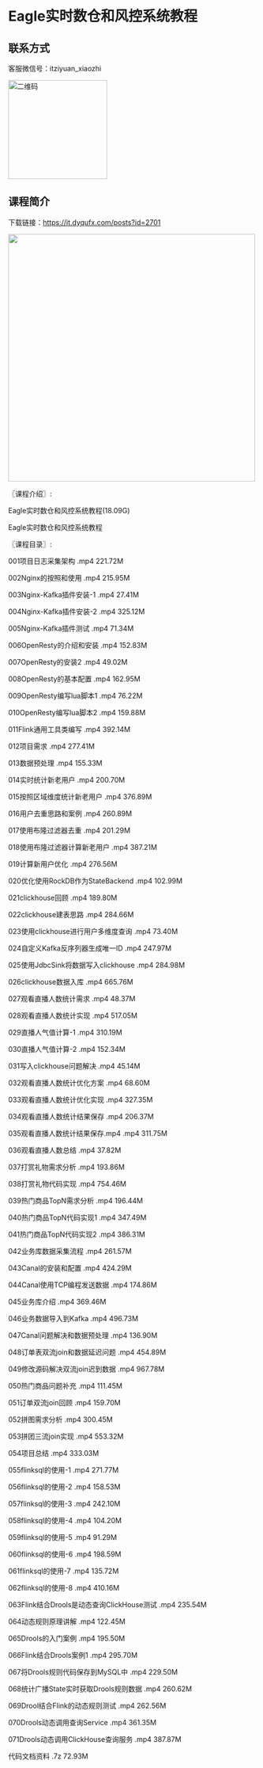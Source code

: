 # Eagle实时数仓和风控系统教程

## 联系方式

客服微信号：itziyuan_xiaozhi

<img src="https://ziyuanyun.oss-cn-guangzhou.aliyuncs.com/common/20240614073449/666b82192834a.jpg" width="200" height="200" alt="二维码">

## 课程简介

下载链接：https://it.dyqufx.com/posts?id=2701

<img src="https://ziyuanyun.oss-cn-guangzhou.aliyuncs.com/yun/20240515184229/664491956e799.jpg" width="500" alt="">

  〖课程介绍〗:

 Eagle实时数仓和风控系统教程(18.09G)

 Eagle实时数仓和风控系统教程



 〖课程目录〗:

 001项目日志采集架构 .mp4 221.72M

 002Nginx的按照和使用 .mp4 215.95M

 003Nginx-Kafka插件安装-1 .mp4 27.41M

 004Nginx-Kafka插件安装-2 .mp4 325.12M

 005Nginx-Kafka插件测试 .mp4 71.34M

 006OpenResty的介绍和安装 .mp4 152.83M

 007OpenResty的安装2 .mp4 49.02M

 008OpenResty的基本配置 .mp4 162.95M

 009OpenResty编写lua脚本1 .mp4 76.22M

 010OpenResty编写lua脚本2 .mp4 159.88M

 011Flink通用工具类编写 .mp4 392.14M

 012项目需求 .mp4 277.41M

 013数据预处理 .mp4 155.33M

 014实时统计新老用户 .mp4 200.70M

 015按照区域维度统计新老用户 .mp4 376.89M

 016用户去重思路和案例 .mp4 260.89M

 017使用布隆过滤器去重 .mp4 201.29M

 018使用布隆过滤器计算新老用户 .mp4 387.21M

 019计算新用户优化 .mp4 276.56M

 020优化使用RockDB作为StateBackend .mp4 102.99M

 021clickhouse回顾 .mp4 189.80M

 022clickhouse建表思路 .mp4 284.66M

 023使用clickhouse进行用户多维度查询 .mp4 73.40M

 024自定义Kafka反序列器生成唯一ID .mp4 247.97M

 025使用JdbcSink将数据写入clickhouse .mp4 284.98M

 026clickhouse数据入库 .mp4 665.76M

 027观看直播人数统计需求 .mp4 48.37M

 028观看直播人数统计实现 .mp4 517.05M

 029直播人气值计算-1 .mp4 310.19M

 030直播人气值计算-2 .mp4 152.34M

 031写入clickhouse问题解决 .mp4 45.14M

 032观看直播人数统计优化方案 .mp4 68.60M

 033观看直播人数统计优化实现 .mp4 327.35M

 034观看直播人数统计结果保存 .mp4 206.37M

 035观看直播人数统计结果保存.mp4 .mp4 311.75M

 036观看直播人数总结 .mp4 37.82M

 037打赏礼物需求分析 .mp4 193.86M

 038打赏礼物代码实现 .mp4 754.46M

 039热门商品TopN需求分析 .mp4 196.44M

 040热门商品TopN代码实现1 .mp4 347.49M

 041热门商品TopN代码实现2 .mp4 386.31M

 042业务库数据采集流程 .mp4 261.57M

 043Canal的安装和配置 .mp4 424.29M

 044Canal使用TCP编程发送数据 .mp4 174.86M

 045业务库介绍 .mp4 369.46M

 046业务数据导入到Kafka .mp4 496.73M

 047Canal问题解决和数据预处理 .mp4 136.90M

 048订单表双流join和数据延迟问题 .mp4 454.89M

 049修改源码解决双流join迟到数据 .mp4 967.78M

 050热门商品问题补充 .mp4 111.45M

 051订单双流join回顾 .mp4 159.70M

 052拼图需求分析 .mp4 300.45M

 053拼团三流join实现 .mp4 553.32M

 054项目总结 .mp4 333.03M

 055flinksql的使用-1 .mp4 271.77M

 056flinksql的使用-2 .mp4 158.53M

 057flinksql的使用-3 .mp4 242.10M

 058flinksql的使用-4 .mp4 104.20M

 059flinksql的使用-5 .mp4 91.29M

 060flinksql的使用-6 .mp4 198.59M

 061flinksql的使用-7 .mp4 135.72M

 062flinksql的使用-8 .mp4 410.16M

 063Flink结合Drools是动态查询ClickHouse测试 .mp4 235.54M

 064动态规则原理讲解 .mp4 122.45M

 065Drools的入门案例 .mp4 195.50M

 066Flink结合Drools案例1 .mp4 295.70M

 067将Drools规则代码保存到MySQL中 .mp4 229.50M

 068统计广播State实时获取Drools规则数据 .mp4 260.62M

 069Drool结合Flink的动态规则测试 .mp4 262.56M

 070Drools动态调用查询Service .mp4 361.35M

 071Drools动态调用ClickHouse查询服务 .mp4 387.87M

 代码文档资料 .7z 72.93M

  